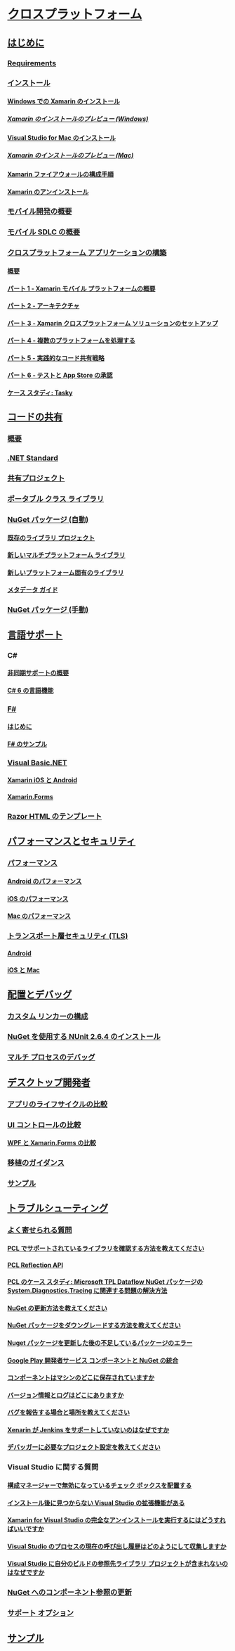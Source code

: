 # [クロスプラットフォーム](index.yml)
## [はじめに](get-started/index.md)
### [Requirements](get-started/requirements.md)
### [インストール](get-started/installation/index.md)
#### [Windows での Xamarin のインストール](get-started/installation/windows.md)
##### [Xamarin のインストールのプレビュー (Windows)](get-started/installation/windows-preview.md)
#### [Visual Studio for Mac のインストール](/visualstudio/mac/installation/)
##### [Xamarin のインストールのプレビュー (Mac)](/visualstudio/mac/update/)
#### [Xamarin ファイアウォールの構成手順](get-started/installation/firewall.md)
#### [Xamarin のアンインストール](get-started/installation/uninstalling-xamarin.md)
### [モバイル開発の概要](get-started/introduction-to-mobile-development.md)
### [モバイル SDLC の概要](get-started/introduction-to-mobile-sdlc.md)

### [クロスプラットフォーム アプリケーションの構築](app-fundamentals/building-cross-platform-applications/index.md)
#### [概要](app-fundamentals/building-cross-platform-applications/overview.md)
#### [パート 1 - Xamarin モバイル プラットフォームの概要](app-fundamentals/building-cross-platform-applications/understanding-the-xamarin-mobile-platform.md)
#### [パート 2 - アーキテクチャ](app-fundamentals/building-cross-platform-applications/architecture.md)
#### [パート 3 - Xamarin クロスプラットフォーム ソリューションのセットアップ](app-fundamentals/building-cross-platform-applications/setting-up-a-xamarin-cross-platform-solution.md)
#### [パート 4 - 複数のプラットフォームを処理する](app-fundamentals/building-cross-platform-applications/platform-divergence-abstraction-divergent-implementation.md)
#### [パート 5 - 実践的なコード共有戦略](app-fundamentals/building-cross-platform-applications/practical-code-sharing-strategies.md)
#### [パート 6 - テストと App Store の承認](app-fundamentals/building-cross-platform-applications/testing-and-app-store-approvals.md)
#### [ケース スタディ: Tasky](app-fundamentals/building-cross-platform-applications/case-study-tasky.md)

## [コードの共有](app-fundamentals/index.md)
### [概要](app-fundamentals/code-sharing.md)
### [.NET Standard](app-fundamentals/net-standard.md)
### [共有プロジェクト](app-fundamentals/shared-projects.md)
### [ポータブル クラス ライブラリ](app-fundamentals/pcl.md)
### [NuGet パッケージ (自動)](app-fundamentals/nuget-multiplatform-libraries/index.md)
#### [既存のライブラリ プロジェクト](app-fundamentals/nuget-multiplatform-libraries/existing-library.md)
#### [新しいマルチプラットフォーム ライブラリ](app-fundamentals/nuget-multiplatform-libraries/single-codebase.md)
#### [新しいプラットフォーム固有のライブラリ](app-fundamentals/nuget-multiplatform-libraries/platform-specific.md)
#### [メタデータ ガイド](app-fundamentals/nuget-multiplatform-libraries/metadata.md)
### [NuGet パッケージ (手動)](app-fundamentals/nuget-manual.md)

## [言語サポート](platform/index.md)

### C#
#### [非同期サポートの概要](platform/async.md)
#### [C# 6 の言語機能](platform/csharp-six.md)
### [F#](platform/fsharp/index.md)
#### [はじめに](platform/fsharp/overview.md)
#### [F# のサンプル](platform/fsharp/samples.md)
### [Visual Basic.NET](platform/visual-basic/index.md)
#### [Xamarin iOS と Android](platform/visual-basic/native-apps.md)
#### [Xamarin.Forms](platform/visual-basic/xamarin-forms.md)
### [Razor HTML のテンプレート](platform/razor-html-templates/index.md)

## [パフォーマンスとセキュリティ](deploy-test/performance.md)
### [パフォーマンス](deploy-test/memory-perf-best-practices.md)
#### [Android のパフォーマンス](~/android/deploy-test/performance.md?context=xamarin/cross-platform)
#### [iOS のパフォーマンス](~/ios/deploy-test/performance.md?context=xamarin/cross-platform)
#### [Mac のパフォーマンス](~/mac/deploy-test/performance.md?context=xamarin/cross-platform)
### [トランスポート層セキュリティ (TLS)](app-fundamentals/transport-layer-security.md)
#### [Android](~/android/app-fundamentals/http-stack.md?context=xamarin/cross-platform)
#### [iOS と Mac](~/cross-platform/macios/http-stack.md?context=xamarin/cross-platform)
## [配置とデバッグ](deploy-test/index.md)
### [カスタム リンカーの構成](deploy-test/linker.md)
### [NuGet を使用する NUnit 2.6.4 のインストール](deploy-test/installing-nunit-using-nuget.md)
### [マルチ プロセスのデバッグ](deploy-test/multi-process-debugging.md)

## [デスクトップ開発者](desktop/index.md)
### [アプリのライフサイクルの比較](desktop/lifecycle.md)
### [UI コントロールの比較](desktop/controls/index.md)
#### [WPF と Xamarin.Forms の比較](desktop/controls/wpf.md)
### [移植のガイダンス](desktop/porting.md)
### [サンプル](desktop/samples.md)

## [トラブルシューティング](troubleshooting/index.md)
### [よく寄せられる質問](troubleshooting/questions/index.md)
#### [PCL でサポートされているライブラリを確認する方法を教えてください](troubleshooting/questions/pcl-support-libraries.md)
#### [PCL Reflection API](troubleshooting/questions/pcl-reflection.md)
#### [PCL のケース スタディ: Microsoft TPL Dataflow NuGet パッケージの System.Diagnostics.Tracing に関連する問題の解決方法](troubleshooting/questions/pcl-case-study.md)
#### [NuGet の更新方法を教えてください](troubleshooting/questions/nuget-update.md)
#### [NuGet パッケージをダウングレードする方法を教えてください](troubleshooting/questions/nuget-package-downgrade.md)
#### [Nuget パッケージを更新した後の不足しているパッケージのエラー](troubleshooting/questions/nuget-packages-missing.md)
#### [Google Play 開発者サービス コンポーネントと NuGet の統合](troubleshooting/questions/gps-components-nuget.md)
#### [コンポーネントはマシンのどこに保存されていますか](troubleshooting/questions/component-storage.md)
#### [バージョン情報とログはどこにありますか](troubleshooting/questions/version-logs.md)
#### [バグを報告する場合と場所を教えてください](troubleshooting/questions/howto-file-bug.md)
#### [Xenarin が Jenkins をサポートしていないのはなぜですか](troubleshooting/questions/xamarin-jenkins.md)
#### [デバッガーに必要なプロジェクト設定を教えてください](troubleshooting/questions/debugger-settings.md)

### Visual Studio に関する質問
#### [構成マネージャーで無効になっているチェック ボックスを配置する](troubleshooting/questions/deploy-checkboxes.md)
#### [インストール後に見つからない Visual Studio の拡張機能がある](troubleshooting/questions/missing-vs-extensions.md)
#### [Xamarin for Visual Studio の完全なアンインストールを実行するにはどうすればいいですか](troubleshooting/questions/uninstall-xamarin-vs.md)
#### [Visual Studio のプロセスの現在の呼び出し履歴はどのようにして収集しますか](troubleshooting/questions/vs-callstack.md)
#### [Visual Studio に自分のビルドの参照先ライブラリ プロジェクトが含まれないのはなぜですか](troubleshooting/questions/vs-config-manager.md)

### [NuGet へのコンポーネント参照の更新](troubleshooting/component-nuget.md)
### [サポート オプション](troubleshooting/support-options.md)
## [サンプル](samples/index.yml)
